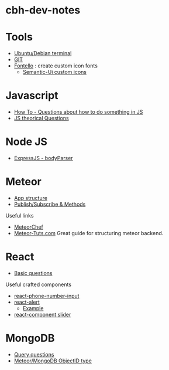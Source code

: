 # cbh-dev-notes

# Tools

* [Ubuntu/Debian terminal](tools/ubuntu-terminal.md)
* [GIT](tools/git.md)
* [Fontello](http://fontello.com/) : create custom icon fonts
  * [Semantic-Ui custom icons](https://github.com/Semantic-Org/Semantic-UI-React/issues/931#issuecomment-263643210)

# Javascript

* [How To - Questions about how to do something in JS](/javascript/how-to.md)
* [JS theorical Questions](/javascript/js-theorical-questions.md)

# Node JS

* [ExpressJS - bodyParser](/nodejs/bodyparser.md)

# Meteor

* [App structure](/meteor/app-structure.md)
* [Publish/Subscribe & Methods](/meteor/pub-sub-methods.md)

Useful links

* [MeteorChef](https://themeteorchef.com/tutorials/)
* [Meteor-Tuts.com](http://www.meteor-tuts.com/chapters/3/intro.html) Great guide for structuring meteor backend.

# React

* [Basic questions](react/basic-questions.md)

Useful crafted components

* [react-phone-number-input](https://github.com/catamphetamine/react-phone-number-input)
* [react-alert](https://github.com/schiehll/react-alert)
  * [Example](react/alert-react-example.md)
* [react-component slider](https://github.com/react-component/slider/)

# MongoDB

* [Query questions](mongodb/query-questions.md)
* [Meteor/MongoDB ObjectID type](mongodb/documentId-type.md)

